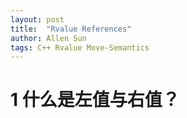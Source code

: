 ```yaml
---
layout: post
title:  "Rvalue References"
author: Allen Sun
tags: C++ Rvalue Move-Semantics
---
```


# 1 什么是左值与右值？


